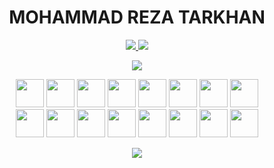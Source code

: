 <h1 align="center">MOHAMMAD REZA TARKHAN</h1>

<p align="center">
 <a href="https://linkedin.com/in/mrtarkhan" target="_blank">
  <img src="https://img.icons8.com/color/48/000000/linkedin.png"/>
 </a>
  <a href="https://medium.com/@mrtarkhan" target="_blank">
    <img src="https://img.icons8.com/color/50/000000/medium-monogram.png"/>
  </a>
</p>


<p align="center">
<a href="#" alt="Mohammadreza Tarkhan github stats">
  <img src="https://github-readme-stats.vercel.app/api/top-langs/?username=mrtarkhan" />
</a>
</p>


<p align="center"> 

<!-- dotnet -->
<img src="https://cdn.jsdelivr.net/gh/devicons/devicon/icons/dotnetcore/dotnetcore-original.svg"  width="45" height="45" />

  
<!-- java -->
<img src="https://cdn.jsdelivr.net/gh/devicons/devicon/icons/java/java-original.svg" width="45" height="45" />
<img src="https://cdn.jsdelivr.net/gh/devicons/devicon/icons/spring/spring-original-wordmark.svg" width="45" height="45" />
<img src="https://cdn.jsdelivr.net/gh/devicons/devicon/icons/intellij/intellij-original.svg" width="45" height="45" />
<img src="https://cdn.jsdelivr.net/gh/devicons/devicon/icons/tomcat/tomcat-original.svg" width="45" height="45" />

<!-- databases -->
<img src="https://cdn.jsdelivr.net/gh/devicons/devicon/icons/postgresql/postgresql-original.svg" width="45" height="45" />
<img src="https://cdn.jsdelivr.net/gh/devicons/devicon/icons/mongodb/mongodb-original.svg" width="45" height="45" />
<img src="https://cdn.jsdelivr.net/gh/devicons/devicon/icons/redis/redis-original.svg" width="45" height="45" />
<br />
  
<!-- tools -->
<img src="https://cdn.jsdelivr.net/gh/devicons/devicon/icons/docker/docker-original.svg" width="45" height="45" />
<img src="https://cdn.jsdelivr.net/gh/devicons/devicon/icons/kubernetes/kubernetes-plain.svg" width="45" height="45" />
<img src="https://cdn.jsdelivr.net/gh/devicons/devicon/icons/git/git-original-wordmark.svg" width="45" height="45" />
<img src="https://cdn.jsdelivr.net/gh/devicons/devicon/icons/nginx/nginx-original.svg" width="45" height="45" />
<img src="https://cdn.jsdelivr.net/gh/devicons/devicon/icons/apachekafka/apachekafka-original.svg" width="45" height="45" />
  
<!-- web -->
<img src="https://cdn.jsdelivr.net/gh/devicons/devicon/icons/javascript/javascript-original.svg" width="45" height="45" />
<img src="https://cdn.jsdelivr.net/gh/devicons/devicon/icons/react/react-original.svg" width="45" height="45" />
<img src="https://cdn.jsdelivr.net/gh/devicons/devicon/icons/html5/html5-original.svg" width="45" height="45" />

</p>


<p align="center">
 <a href="#" alt="Mohammadreza Tarkhan github stats">
  <img src="https://github-readme-stats.vercel.app/api?username=mrtarkhan&show_icons=true" />
 </a> 
</p>
